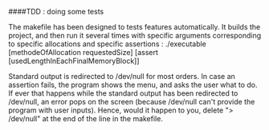 ####TDD : doing some tests

The makefile has been designed to tests features automatically.
It builds the project, and then run it several times with specific arguments
corresponding to specific allocations and specific assertions :
./executable [methodeOfAllocation requestedSize] [assert [usedLengthInEachFinalMemoryBlock]]

Standard output is redirected to /dev/null for most orders.
In case an assertion fails, the program shows the menu, and asks the user what to do. If ever that happens while the standard output has been redirected to /dev/null, an error pops on the screen (because /dev/null can't provide the program with user inputs). Hence, would it happen to you, delete "> /dev/null" at the end of the line in the makefile.

